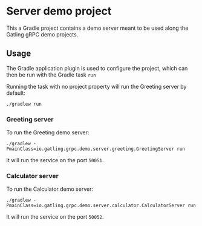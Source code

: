 # Server demo project

This a Gradle project contains a demo server meant to be used along the Gatling gRPC demo projects.

## Usage

The Gradle application plugin is used to configure the project, which can then be run with the Gradle task `run`

Running the task with no project property will run the Greeting server by default:

```console
./gradlew run
```

### Greeting server

To run the Greeting demo server:

```console
./gradlew -PmainClass=io.gatling.grpc.demo.server.greeting.GreetingServer run 
```

It will run the service on the port `50051`.

### Calculator server

To run the Calculator demo server:

```console
./gradlew -PmainClass=io.gatling.grpc.demo.server.calculator.CalculatorServer run 
```

It will run the service on the port `50052`.

